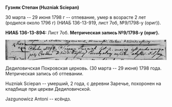 **Гузняк Степан (Huzniak Sciepan)**

30 марта -- 29 июня 1798 г -- отпевание, умер в возрасте 2 лет (родился
около 1796 г) (НИАБ 136-13-919, лист 7об, №9/1798-у (ориг)).

**НИАБ 136-13-894:** Лист 7об. **Метрическая запись №9/1798-у (ориг).**

![](./media/9b280506e8b3ed23d91055835cced6feb1443414.png)

Дедиловичская Покровская церковь. (30 марта -- 29 июня) 1798 года.
Метрическая запись об отпевании.

Huzniak Sciepan -- умерший, 2 года, с деревни Заречье, похоронен на
кладбище при церкви Дедиловичской.

Jazgunowicz Antoni -- ксёндз.
